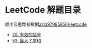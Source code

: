 # LeetCode 解题目录

顺序及思路都根据[azl397985856/leetcode](https://github.com/azl397985856/leetcode)

- [20. 有效的括号](./leetcode/020.md)
- [53. 最大子序和](./leetcode/053.md)
